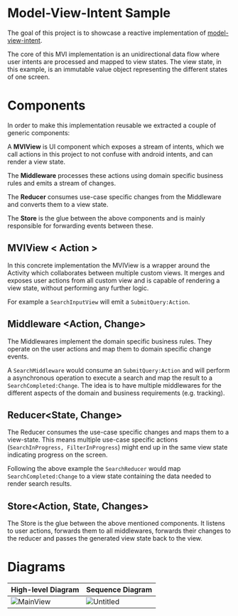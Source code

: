 # Model-View-Intent Sample

The goal of this project is to showcase a reactive implementation of [model-view-intent](http://hannesdorfmann.com/android/model-view-intent).

The core of this MVI implementation is an unidirectional data flow where user intents are processed and mapped to view states. The view state, in this example, is an immutable value object representing the different states of one screen.

# Components

In order to make this implementation reusable we extracted a couple of generic components:

A **MVIView** is UI component which exposes a stream of intents, which we call actions in this project to not confuse with android intents, and can render a view state.

The **Middleware** processes these actions using domain specific business rules and emits a stream of changes.

The **Reducer** consumes use-case specific changes from the Middleware and converts them to a view state.

The **Store** is the glue between the above components and is mainly responsible for forwarding events between these.

## MVIView < Action >

In this concrete implementation the MVIView is a wrapper around the Activity which collaborates between multiple custom views. It merges and exposes user actions from all custom view and is capable of rendering a view state, without performing any further logic. 

For example a `SearchInputView` will emit a `SubmitQuery:Action`.

## Middleware <Action, Change>

The Middlewares implement the domain specific business rules. They operate on the user actions and map them to domain specific change events. 

A `SearchMiddleware` would consume an `SubmitQuery:Action` and will perform a asynchronous operation to execute a search and map the result to a `SearchCompleted:Change`.
The idea is to have multiple middlewares for the different aspects of the domain and business requirements (e.g. tracking).

## Reducer<State, Change>

The Reducer consumes the use-case specific changes and maps them to a view-state. This means multiple use-case specific actions (`SearchInProgress, FilterInProgress`) might end up in the same view state indicating progress on the screen.

Following the above example the `SearchReducer` would map `SearchCompleted:Change` to a view state containing the data needed to render search results.

## Store<Action, State, Changes>

The Store is the glue between the above mentioned components. It listens to user actions, forwards them to all middlewares, forwards their changes to the reducer and passes the generated view state back to the view.

# Diagrams
| High-level Diagram|Sequence Diagram|
|----|----|
|![MainView](https://user-images.githubusercontent.com/1046688/61949720-071baa00-afac-11e9-96e1-4e68c5b0844e.png)| ![Untitled](https://user-images.githubusercontent.com/1046688/61949761-20245b00-afac-11e9-94ab-bf51764b6cca.png) |
